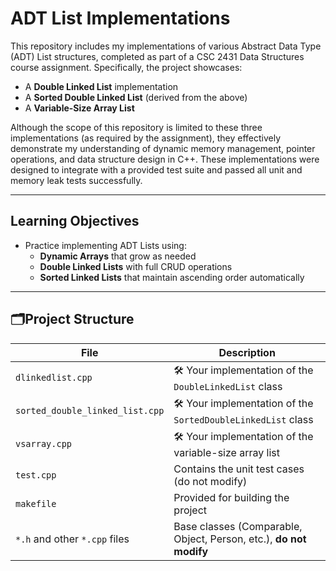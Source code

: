 # ADT List Implementations

This repository includes my implementations of various Abstract Data Type (ADT) List structures, completed as part of a CSC 2431 Data Structures course assignment. Specifically, the project showcases:

- A **Double Linked List** implementation
- A **Sorted Double Linked List** (derived from the above)
- A **Variable-Size Array List**

Although the scope of this repository is limited to these three implementations (as required by the assignment), they effectively demonstrate my understanding of dynamic memory management, pointer operations, and data structure design in C++. These implementations were designed to integrate with a provided test suite and passed all unit and memory leak tests successfully.

---

## Learning Objectives

- Practice implementing ADT Lists using:
  - **Dynamic Arrays** that grow as needed
  - **Double Linked Lists** with full CRUD operations
  - **Sorted Linked Lists** that maintain ascending order automatically

---

## 🗂Project Structure

| File | Description |
|------|-------------|
| `dlinkedlist.cpp` | 🛠 Your implementation of the `DoubleLinkedList` class |
| `sorted_double_linked_list.cpp` | 🛠 Your implementation of the `SortedDoubleLinkedList` class |
| `vsarray.cpp` | 🛠 Your implementation of the variable-size array list |
| `test.cpp` | Contains the unit test cases (do not modify) |
| `makefile` | Provided for building the project |
| `*.h` and other `*.cpp` files | Base classes (Comparable, Object, Person, etc.), **do not modify** |
